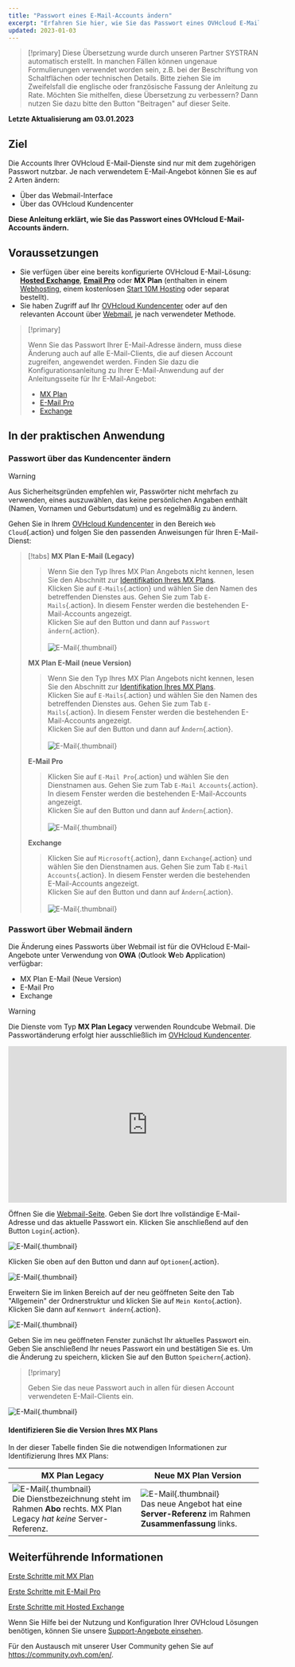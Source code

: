 ```yaml
---
title: "Passwort eines E-Mail-Accounts ändern"
excerpt: "Erfahren Sie hier, wie Sie das Passwort eines OVHcloud E-Mail-Accounts ändern"
updated: 2023-01-03
---
```


> [!primary]
> Diese Übersetzung wurde durch unseren Partner SYSTRAN automatisch erstellt. In manchen Fällen können ungenaue Formulierungen verwendet worden sein, z.B. bei der Beschriftung von Schaltflächen oder technischen Details. Bitte ziehen Sie im Zweifelsfall die englische oder französische Fassung der Anleitung zu Rate. Möchten Sie mithelfen, diese Übersetzung zu verbessern? Dann nutzen Sie dazu bitte den Button "Beitragen" auf dieser Seite.
>

**Letzte Aktualisierung am 03.01.2023**

## Ziel

Die Accounts Ihrer OVHcloud E-Mail-Dienste sind nur mit dem zugehörigen Passwort nutzbar. Je nach verwendetem E-Mail-Angebot können Sie es auf 2 Arten ändern:

- Über das Webmail-Interface
- Über das OVHcloud Kundencenter

**Diese Anleitung erklärt, wie Sie das Passwort eines OVHcloud E-Mail-Accounts ändern.**

## Voraussetzungen

- Sie verfügen über eine bereits konfigurierte OVHcloud E-Mail-Lösung: [**Hosted Exchange**](https://www.ovhcloud.com/de/emails/hosted-exchange/), [**Email Pro**](https://www.ovhcloud.com/de/emails/email-pro/) oder **MX Plan** (enthalten in einem [Webhosting](https://www.ovhcloud.com/de/web-hosting/), einem kostenlosen [Start 10M Hosting](https://www.ovhcloud.com/de/domains/free-web-hosting/) oder separat bestellt).
- Sie haben Zugriff auf Ihr [OVHcloud Kundencenter](https://www.ovh.com/auth/?action=gotomanager&from=https://www.ovh.de/&ovhSubsidiary=de) oder auf den relevanten Account über [Webmail](https://www.ovhcloud.com/de/mail/), je nach verwendeter Methode.

> [!primary]
>
> Wenn Sie das Passwort Ihrer E-Mail-Adresse ändern, muss diese Änderung auch auf alle E-Mail-Clients, die auf diesen Account zugreifen, angewendet werden. Finden Sie dazu die Konfigurationsanleitung zu Ihrer E-Mail-Anwendung auf der Anleitungsseite für Ihr E-Mail-Angebot:
>
> - [MX Plan](/products/web-cloud-email-collaborative-solutions-mx-plan)
> - [E-Mail Pro](/products/web-cloud-email-collaborative-solutions-email-pro)
> - [Exchange](/products/web-cloud-email-collaborative-solutions-microsoft-exchange)
>

## In der praktischen Anwendung

### Passwort über das Kundencenter ändern <a name="controlpanel"></a>

> [!warning]
> Aus Sicherheitsgründen empfehlen wir, Passwörter nicht mehrfach zu verwenden, eines auszuwählen, das keine persönlichen Angaben enthält (Namen, Vornamen und Geburtsdatum) und es regelmäßig zu ändern.

Gehen Sie in Ihrem [OVHcloud Kundencenter](https://www.ovh.com/auth/?action=gotomanager&from=https://www.ovh.de/&ovhSubsidiary=de) in den Bereich `Web Cloud`{.action} und folgen Sie den passenden Anweisungen für Ihren E-Mail-Dienst:

> [!tabs]
> **MX Plan E-Mail (Legacy)**
>>
>> Wenn Sie den Typ Ihres MX Plan Angebots nicht kennen, lesen Sie den Abschnitt zur [Identifikation Ihres MX Plans](#whichmxplan).<br>
>> Klicken Sie auf `E-Mails`{.action} und wählen Sie den Namen des betreffenden Dienstes aus. Gehen Sie zum Tab `E-Mails`{.action}. In diesem Fenster werden die bestehenden E-Mail-Accounts angezeigt. <br>
>> Klicken Sie auf den Button <i class="icons-ellipsis icons-border-rounded icons-masterbrand-blue"></i> und dann auf `Passwort ändern`{.action}.<br><br>
>>![E-Mail](images/email-password-mxplan-legacy01.png){.thumbnail}<br>
>>
> **MX Plan E-Mail (neue Version)**
>>
>> Wenn Sie den Typ Ihres MX Plan Angebots nicht kennen, lesen Sie den Abschnitt zur [Identifikation Ihres MX Plans](#whichmxplan).<br>
>> Klicken Sie auf `E-Mails`{.action} und wählen Sie den Namen des betreffenden Dienstes aus. Gehen Sie zum Tab `E-Mails`{.action}. In diesem Fenster werden die bestehenden E-Mail-Accounts angezeigt. <br>
>> Klicken Sie auf den Button <i class="icons-ellipsis icons-border-rounded icons-masterbrand-blue"></i> und dann auf `Ändern`{.action}.<br><br>
>>![E-Mail](images/email-password-mxplan-new01.png){.thumbnail}<br>
>>
> **E-Mail Pro**
>>
>> Klicken Sie auf `E-Mail Pro`{.action} und wählen Sie den Dienstnamen aus. Gehen Sie zum Tab `E-Mail Accounts`{.action}. In diesem Fenster werden die bestehenden E-Mail-Accounts angezeigt.<br>
>> Klicken Sie auf den Button <i class="icons-ellipsis icons-border-rounded icons-masterbrand-blue"></i> und dann auf `Ändern`{.action}.<br><br>
>>![E-Mail](images/email-password-emailpro01.png){.thumbnail}<br>
>>
> **Exchange**
>>
>> Klicken Sie auf `Microsoft`{.action}, dann `Exchange`{.action} und wählen Sie den Dienstnamen aus. Gehen Sie zum Tab `E-Mail Accounts`{.action}. In diesem Fenster werden die bestehenden E-Mail-Accounts angezeigt.<br>
>> Klicken Sie auf den Button <i class="icons-ellipsis icons-border-rounded icons-masterbrand-blue"></i> und dann auf `Ändern`{.action}.<br><br>
>>![E-Mail](images/email-password-exchange01.png){.thumbnail}<br>
>>

### Passwort über Webmail ändern

Die Änderung eines Passworts über Webmail ist für die OVHcloud E-Mail-Angebote unter Verwendung von **OWA** (**O**utlook **W**eb **A**pplication) verfügbar:

- MX Plan E-Mail (Neue Version)
- E-Mail Pro
- Exchange

> [!warning]
>
> Die Dienste vom Typ **MX Plan Legacy** verwenden Roundcube Webmail. Die Passwortänderung erfolgt hier ausschließlich im [OVHcloud Kundencenter](#controlpanel).
>

<iframe width="560" height="315" src="https://www.youtube-nocookie.com/embed/msmUN7cLSNI" title="YouTube Video Player" frameborder="0" allow="accelerometer; autoplay; clipboard-write; encrypted-media; gyroscope; picture-in-picture" allowfullscreen></iframe>

Öffnen Sie die [Webmail-Seite](https://www.ovhcloud.com/de/mail/). Geben Sie dort Ihre vollständige E-Mail-Adresse und das aktuelle Passwort ein. Klicken Sie anschließend auf den Button `Login`{.action}.

![E-Mail](images/mxplan-password-new-step2.png){.thumbnail}

Klicken Sie oben auf den Button <i class="icons-gear-concept icons-masterbrand-blue"></i> und dann auf `Optionen`{.action}.

![E-Mail](images/mxplan-password-new-step3.png){.thumbnail}

Erweitern Sie im linken Bereich auf der neu geöffneten Seite den Tab "Allgemein" der Ordnerstruktur und klicken Sie auf `Mein Konto`{.action}. Klicken Sie dann auf `Kennwort ändern`{.action}.

![E-Mail](images/mxplan-password-new-step4.png){.thumbnail}

Geben Sie im neu geöffneten Fenster zunächst Ihr aktuelles Passwort ein. Geben Sie anschließend Ihr neues Passwort ein und bestätigen Sie es. Um die Änderung zu speichern, klicken Sie auf den Button `Speichern`{.action}.

> [!primary]
>
> Geben Sie das neue Passwort auch in allen für diesen Account verwendeten E-Mail-Clients ein.
>

![E-Mail](images/mxplan-password-new-step5.png){.thumbnail}

#### Identifizieren Sie die Version Ihres MX Plans <a name="whichmxplan"></a>

In der dieser Tabelle finden Sie die notwendigen Informationen zur Identifizierung Ihres MX Plans:

|MX Plan Legacy|Neue MX Plan Version|
|---|---|
|![E-Mail](images/mxplan-starter-legacy-step1.png){.thumbnail}<br> Die Dienstbezeichnung steht im Rahmen **Abo** rechts. MX Plan Legacy *hat keine* Server-Referenz.|![E-Mail](images/mxplan-starter-new-step1.png){.thumbnail}<br>Das neue Angebot hat eine **Server-Referenz** im Rahmen **Zusammenfassung** links.|

## Weiterführende Informationen

[Erste Schritte mit MX Plan](/pages/web/emails/email_generalities)

[Erste Schritte mit E-Mail Pro](/pages/web/emails-pro/first_config)

[Erste Schritte mit Hosted Exchange](/pages/web/microsoft-collaborative-solutions/exchange_starting_hosted)

Wenn Sie Hilfe bei der Nutzung und Konfiguration Ihrer OVHcloud Lösungen benötigen, können Sie unsere [Support-Angebote einsehen](https://www.ovhcloud.com/de/support-levels/).

Für den Austausch mit unserer User Community gehen Sie auf <https://community.ovh.com/en/>.
